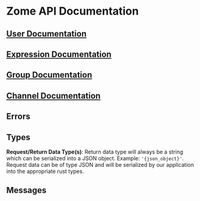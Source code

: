 # Zome API Documentation

## [User Documentation](./user.md)
## [Expression Documentation](./expression.md)
## [Group Documentation](./group.md)
## [Channel Documentation](./channek.md)

## Errors

## Types

**Request/Return Data Type(s)**:
Return data type will always be a string which can be serialized into a JSON object. Example: `'{json_object}'`.
Request data can be of type JSON and will be serialized by our application into the appropriate rust types.

## Messages
